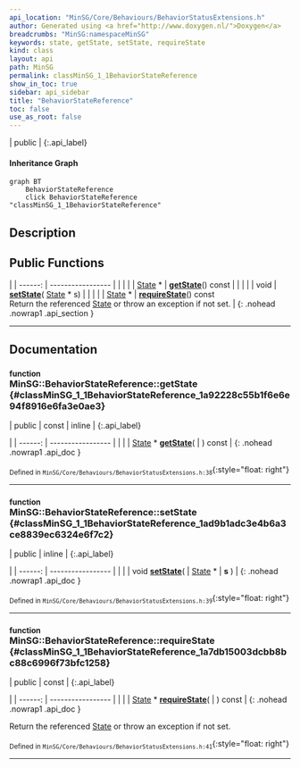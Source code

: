 ```yaml
---
api_location: "MinSG/Core/Behaviours/BehaviorStatusExtensions.h"
author: Generated using <a href="http://www.doxygen.nl/">Doxygen</a>
breadcrumbs: "MinSG:namespaceMinSG"
keywords: state, getState, setState, requireState
kind: class
layout: api
path: MinSG
permalink: classMinSG_1_1BehaviorStateReference
show_in_toc: true
sidebar: api_sidebar
title: "BehaviorStateReference"
toc: false
use_as_root: false
---
```


| public |
{:.api_label}

#### Inheritance Graph

```mermaid
graph BT
	BehaviorStateReference
	click BehaviorStateReference "classMinSG_1_1BehaviorStateReference"
```

## Description





## Public Functions

|
| ------: | ----------------- |
|  | |
| [State](classMinSG_1_1State) * | **[getState](#classMinSG_1_1BehaviorStateReference_1a92228c55b1f6e6e94f8916e6fa3e0ae3)**() const |
|  | |
| void | **[setState](#classMinSG_1_1BehaviorStateReference_1ad9b1adc3e4b6a3ce8839ec6324e6f7c2)**( [State](classMinSG_1_1State) * s) |
|  | |
| [State](classMinSG_1_1State) * | **[requireState](#classMinSG_1_1BehaviorStateReference_1a7db15003dcbb8bc88c6996f73bfc1258)**() const <br/> Return the referenced [State](classMinSG_1_1State) or throw an exception if not set. |
{: .nohead .nowrap1 .api_section }


-------------------------------------------------------------------

## Documentation

### <small>function</small><br/> MinSG::BehaviorStateReference::getState {#classMinSG_1_1BehaviorStateReference_1a92228c55b1f6e6e94f8916e6fa3e0ae3}

| public | const | inline |
{:.api_label}

|
| ------: | ----------------- |
|  |
| [State](classMinSG_1_1State) * **[getState](#classMinSG_1_1BehaviorStateReference_1a92228c55b1f6e6e94f8916e6fa3e0ae3)**( |  ) const |
{: .nohead .nowrap1 .api_doc }





<sub>Defined in `MinSG/Core/Behaviours/BehaviorStatusExtensions.h:38`</sub>{:style="float: right"}

-------------------------------------------------------------------

### <small>function</small><br/> MinSG::BehaviorStateReference::setState {#classMinSG_1_1BehaviorStateReference_1ad9b1adc3e4b6a3ce8839ec6324e6f7c2}

| public | inline |
{:.api_label}

|
| ------: | ----------------- |
|  |
| void **[setState](#classMinSG_1_1BehaviorStateReference_1ad9b1adc3e4b6a3ce8839ec6324e6f7c2)**( |  [State](classMinSG_1_1State) * | **s** ) |
{: .nohead .nowrap1 .api_doc }





<sub>Defined in `MinSG/Core/Behaviours/BehaviorStatusExtensions.h:39`</sub>{:style="float: right"}

-------------------------------------------------------------------

### <small>function</small><br/> MinSG::BehaviorStateReference::requireState {#classMinSG_1_1BehaviorStateReference_1a7db15003dcbb8bc88c6996f73bfc1258}

| public | const |
{:.api_label}

|
| ------: | ----------------- |
|  |
| [State](classMinSG_1_1State) * **[requireState](#classMinSG_1_1BehaviorStateReference_1a7db15003dcbb8bc88c6996f73bfc1258)**( |  ) const |
{: .nohead .nowrap1 .api_doc }

Return the referenced [State](classMinSG_1_1State) or throw an exception if not set.





<sub>Defined in `MinSG/Core/Behaviours/BehaviorStatusExtensions.h:41`</sub>{:style="float: right"}

-------------------------------------------------------------------

